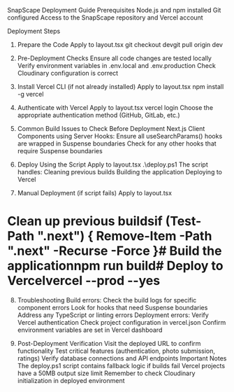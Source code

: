SnapScape Deployment Guide
Prerequisites
Node.js and npm installed
Git configured
Access to the SnapScape repository and Vercel account

Deployment Steps
1. Prepare the Code
Apply to layout.tsx
git checkout devgit pull origin dev

2. Pre-Deployment Checks
Ensure all code changes are tested locally
Verify environment variables in .env.local and .env.production
Check Cloudinary configuration is correct

3. Install Vercel CLI (if not already installed)
Apply to layout.tsx
npm install -g vercel
4. Authenticate with Vercel
Apply to layout.tsx
vercel login
Choose the appropriate authentication method (GitHub, GitLab, etc.)

5. Common Build Issues to Check Before Deployment
Next.js Client Components using Server Hooks:
Ensure all useSearchParams() hooks are wrapped in Suspense boundaries
Check for any other hooks that require Suspense boundaries

6. Deploy Using the Script
Apply to layout.tsx
.\deploy.ps1
The script handles:
Cleaning previous builds
Building the application
Deploying to Vercel

7. Manual Deployment (if script fails)
Apply to layout.tsx
# Clean up previous buildsif (Test-Path ".next") { Remove-Item -Path ".next" -Recurse -Force }# Build the applicationnpm run build# Deploy to Vercelvercel --prod --yes

8. Troubleshooting
Build errors:
Check the build logs for specific component errors
Look for hooks that need Suspense boundaries
Address any TypeScript or linting errors
Deployment errors:
Verify Vercel authentication
Check project configuration in vercel.json
Confirm environment variables are set in Vercel dashboard

9. Post-Deployment Verification
Visit the deployed URL to confirm functionality
Test critical features (authentication, photo submission, ratings)
Verify database connections and API endpoints
Important Notes
The deploy.ps1 script contains fallback logic if builds fail
Vercel projects have a 50MB output size limit
Remember to check Cloudinary initialization in deployed environment